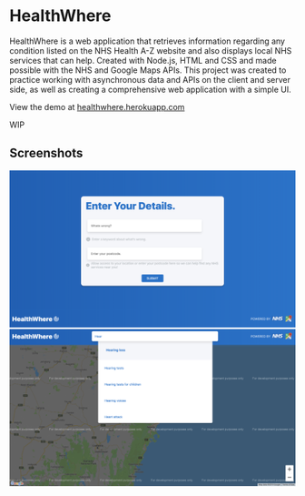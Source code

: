 # HealthWhere

HealthWhere is a web application that retrieves information regarding any condition listed on the NHS Health A-Z website and also displays local NHS services that can help. Created with Node.js, HTML and CSS and made possible with the NHS and Google Maps APIs. This project was created to practice working with asynchronous data and APIs on the client and server side, as well as creating a comprehensive web application with a simple UI.

View the demo at [healthwhere.herokuapp.com](https://healthwhere.herokuapp.com/)

WIP

## Screenshots

![Screenshot 1](images/demo1.png?raw=true)
![Screenshot 2](images/demo2.png?raw=true)
